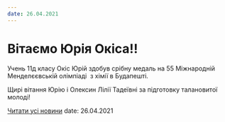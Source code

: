 ```yaml
---
date: 26.04.2021
---
```

# Вітаємо Юрія Окіса!!

Учень 11д класу Окіс Юрій здобув срібну медаль на 55 Міжнародній Менделєєвській олімпіаді  з хімії в Будапешті.

Щирі вітання Юрію і Олексин Лілії Тадеївні за підготовку талановитої молоді!

[Читати усі новини](/news)
date: 26.04.2021
